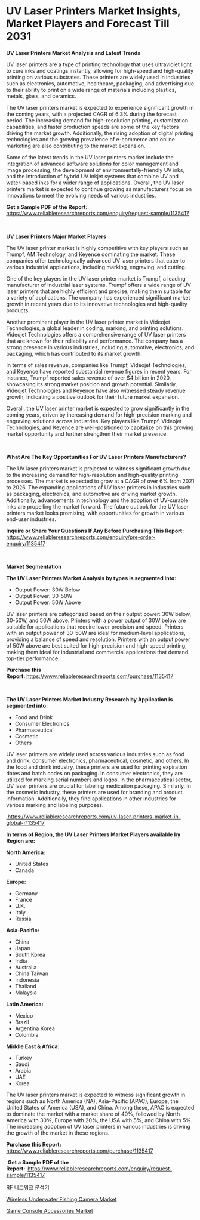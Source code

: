 <p><h1>UV Laser Printers Market Insights, Market Players and Forecast Till 2031</h1></p><p><strong>UV Laser Printers Market Analysis and Latest Trends</strong></p>
<p><p>UV laser printers are a type of printing technology that uses ultraviolet light to cure inks and coatings instantly, allowing for high-speed and high-quality printing on various substrates. These printers are widely used in industries such as electronics, automotive, healthcare, packaging, and advertising due to their ability to print on a wide range of materials including plastics, metals, glass, and ceramics.</p><p>The UV laser printers market is expected to experience significant growth in the coming years, with a projected CAGR of 6.3% during the forecast period. The increasing demand for high-resolution printing, customization capabilities, and faster production speeds are some of the key factors driving the market growth. Additionally, the rising adoption of digital printing technologies and the growing prevalence of e-commerce and online marketing are also contributing to the market expansion.</p><p>Some of the latest trends in the UV laser printers market include the integration of advanced software solutions for color management and image processing, the development of environmentally-friendly UV inks, and the introduction of hybrid UV inkjet systems that combine UV and water-based inks for a wider range of applications. Overall, the UV laser printers market is expected to continue growing as manufacturers focus on innovations to meet the evolving needs of various industries.</p></p>
<p><strong>Get a Sample PDF of the Report:&nbsp;</strong> <a href="https://www.reliableresearchreports.com/enquiry/request-sample/1135417">https://www.reliableresearchreports.com/enquiry/request-sample/1135417</a></p>
<p>&nbsp;</p>
<p><strong>UV Laser Printers Major Market Players</strong></p>
<p><p>The UV laser printer market is highly competitive with key players such as Trumpf, AM Technology, and Keyence dominating the market. These companies offer technologically advanced UV laser printers that cater to various industrial applications, including marking, engraving, and cutting.</p><p>One of the key players in the UV laser printer market is Trumpf, a leading manufacturer of industrial laser systems. Trumpf offers a wide range of UV laser printers that are highly efficient and precise, making them suitable for a variety of applications. The company has experienced significant market growth in recent years due to its innovative technologies and high-quality products.</p><p>Another prominent player in the UV laser printer market is Videojet Technologies, a global leader in coding, marking, and printing solutions. Videojet Technologies offers a comprehensive range of UV laser printers that are known for their reliability and performance. The company has a strong presence in various industries, including automotive, electronics, and packaging, which has contributed to its market growth.</p><p>In terms of sales revenue, companies like Trumpf, Videojet Technologies, and Keyence have reported substantial revenue figures in recent years. For instance, Trumpf reported sales revenue of over $4 billion in 2020, showcasing its strong market position and growth potential. Similarly, Videojet Technologies and Keyence have also witnessed steady revenue growth, indicating a positive outlook for their future market expansion.</p><p>Overall, the UV laser printer market is expected to grow significantly in the coming years, driven by increasing demand for high-precision marking and engraving solutions across industries. Key players like Trumpf, Videojet Technologies, and Keyence are well-positioned to capitalize on this growing market opportunity and further strengthen their market presence.</p></p>
<p>&nbsp;</p>
<p><strong>What Are The Key Opportunities For UV Laser Printers Manufacturers?</strong></p>
<p><p>The UV laser printers market is projected to witness significant growth due to the increasing demand for high-resolution and high-quality printing processes. The market is expected to grow at a CAGR of over 6% from 2021 to 2026. The expanding applications of UV laser printers in industries such as packaging, electronics, and automotive are driving market growth. Additionally, advancements in technology and the adoption of UV-curable inks are propelling the market forward. The future outlook for the UV laser printers market looks promising, with opportunities for growth in various end-user industries.</p></p>
<p><strong>Inquire or Share Your Questions If Any Before Purchasing This Report:</strong> <a href="https://www.reliableresearchreports.com/enquiry/pre-order-enquiry/1135417">https://www.reliableresearchreports.com/enquiry/pre-order-enquiry/1135417</a></p>
<p>&nbsp;</p>
<p><strong>Market Segmentation</strong></p>
<p><strong>The UV Laser Printers Market Analysis by types is segmented into:</strong></p>
<p><ul><li>Output Power: 30W Below</li><li>Output Power: 30-50W</li><li>Output Power: 50W Above</li></ul></p>
<p><p>UV laser printers are categorized based on their output power: 30W below, 30-50W, and 50W above. Printers with a power output of 30W below are suitable for applications that require lower precision and speed. Printers with an output power of 30-50W are ideal for medium-level applications, providing a balance of speed and resolution. Printers with an output power of 50W above are best suited for high-precision and high-speed printing, making them ideal for industrial and commercial applications that demand top-tier performance.</p></p>
<p><strong>Purchase this Report:&nbsp;</strong><a href="https://www.reliableresearchreports.com/purchase/1135417">https://www.reliableresearchreports.com/purchase/1135417</a></p>
<p>&nbsp;</p>
<p><strong>The UV Laser Printers Market Industry Research by Application is segmented into:</strong></p>
<p><ul><li>Food and Drink</li><li>Consumer Electronics</li><li>Pharmaceutical</li><li>Cosmetic</li><li>Others</li></ul></p>
<p><p>UV laser printers are widely used across various industries such as food and drink, consumer electronics, pharmaceutical, cosmetic, and others. In the food and drink industry, these printers are used for printing expiration dates and batch codes on packaging. In consumer electronics, they are utilized for marking serial numbers and logos. In the pharmaceutical sector, UV laser printers are crucial for labeling medication packaging. Similarly, in the cosmetic industry, these printers are used for branding and product information. Additionally, they find applications in other industries for various marking and labeling purposes.</p></p>
<p><a href="https://www.reliableresearchreports.com/uv-laser-printers-market-in-global-r1135417">&nbsp;https://www.reliableresearchreports.com/uv-laser-printers-market-in-global-r1135417</a></p>
<p><strong>In terms of Region, the UV Laser Printers Market Players available by Region are:</strong></p>
<p>
    <p> <strong> North America: </strong>
        <ul>
            <li>United States</li>
            <li>Canada</li>
        </ul>
        </p> 
    <p> <strong> Europe: </strong>
        <ul>
            <li>Germany</li>
            <li>France</li>
            <li>U.K.</li>
            <li>Italy</li>
            <li>Russia</li>
        </ul>
        </p> 
    <p> <strong> Asia-Pacific: </strong>
        <ul>
            <li>China</li>
            <li>Japan</li>
            <li>South Korea</li>
            <li>India</li>
            <li>Australia</li>
            <li>China Taiwan</li>
            <li>Indonesia</li>
            <li>Thailand</li>
            <li>Malaysia</li>
        </ul>
        </p> 
    <p> <strong> Latin America: </strong>
        <ul>
            <li>Mexico</li>
            <li>Brazil</li>
            <li>Argentina Korea</li>
            <li>Colombia</li>
        </ul>
        </p> 
    <p> <strong> Middle East & Africa: </strong>
        <ul>
            <li>Turkey</li>
            <li>Saudi</li>
            <li>Arabia</li>
            <li>UAE</li>
            <li>Korea</li>
        </ul>
    </p>
    </p>
<p><p>The UV laser printers market is expected to witness significant growth in regions such as North America (NA), Asia-Pacific (APAC), Europe, the United States of America (USA), and China. Among these, APAC is expected to dominate the market with a market share of 40%, followed by North America with 30%, Europe with 20%, the USA with 5%, and China with 5%. The increasing adoption of UV laser printers in various industries is driving the growth of the market in these regions.</p></p>
<p><strong>Purchase this Report: </strong><a href="https://www.reliableresearchreports.com/purchase/1135417">https://www.reliableresearchreports.com/purchase/1135417</a></p>
<p>&nbsp;<strong>Get a Sample PDF of the Report:&nbsp;&nbsp;</strong><a href="https://www.reliableresearchreports.com/enquiry/request-sample/1135417">https://www.reliableresearchreports.com/enquiry/request-sample/1135417</a></p>
<p><strong></strong></p>
<p><p><a href="https://medium.com/@sherlock567567/rf-%EB%84%A4%ED%8A%B8%EC%9B%8C%ED%81%AC-%EB%B6%84%EC%84%9D%EA%B8%B0-%EC%8B%9C%EC%9E%A5-%EC%A0%84%EB%A7%9D-%EC%82%B0%EC%97%85-%EA%B0%9C%EC%9A%94-%EB%B0%8F-%EC%98%88%EC%B8%A1-2024%EB%85%84%EB%B6%80%ED%84%B0-2031%EB%85%84-1bfcab246c32">RF 네트워크 분석기</a></p><p><a href="https://www.linkedin.com/pulse/wireless-underwater-fishing-camera-market-report-reveals-z3ece?trackingId=QjXjos6NvF4OHeM2VFsm%2BA%3D%3D">Wireless Underwater Fishing Camera Market</a></p><p><a href="https://www.linkedin.com/pulse/analyzing-game-console-accessories-market-global-industry-fhrde?trackingId=%2Fv8egWGdH2skkG6Olfi72Q%3D%3D">Game Console Accessories Market</a></p></p>